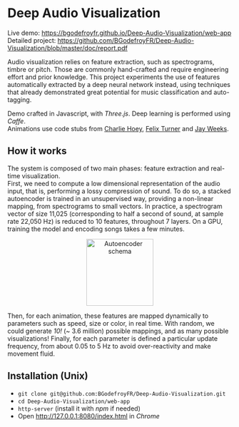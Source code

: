 # Deep Audio Visualization

Live demo: https://bgodefroyfr.github.io/Deep-Audio-Visualization/web-app    
Detailed project: https://github.com/BGodefroyFR/Deep-Audio-Visualization/blob/master/doc/report.pdf

Audio visualization relies on feature extraction, such as spectrograms, timbre or pitch. Those are commonly hand-crafted and require engineering effort and prior knowledge. This project experiments the use of features automatically extracted by a deep neural network instead, using techniques that already demonstrated great potential for music classification and auto-tagging.

Demo crafted in Javascript, with *Three.js*. Deep learning is performed using *Caffe*.  
Animations use code stubs from [Charlie Hoey](http://charliehoey.com), [Felix Turner](http://airtight.cc) and [Jay Weeks](https://github.com/jpweeks/particulate-js).



## How it works
The system is composed of two main phases: feature extraction and real-time visualization.    
First, we need to compute a low dimensional representation of the audio input, that is, performing a lossy compression of sound. To do so, a stacked autoencoder is trained in an unsupervised way, providing a non-linear mapping, from spectrograms to small vectors. In practice, a spectrogram vector of size 11,025 (corresponding to half a second of sound, at sample rate 22,050 Hz) is reduced to 10 features, throughout 7 layers. On a GPU, training the model and encoding songs takes a few minutes.

<p align="center">
<img align="center" src="https://github.com/BGodefroyFR/Deep-Audio-Visualization/blob/master/doc/autoencoder_schema.jpg?raw=true" alt="Autoencoder schema" title="Autoencoder schema" height="150px">
</p>

Then, for each animation, these features are mapped dynamically to parameters such as speed, size or color, in real time. With random, we could generate *10!* (~ 3.6 million) possible mappings, and as many possible visualizations! Finally, for each parameter is defined a particular update frequency, from about 0.05 to 5 Hz to avoid over-reactivity and make movement fluid.


## Installation (Unix)
* `git clone git@github.com:BGodefroyFR/Deep-Audio-Visualization.git`    
* `cd Deep-Audio-Visualization/web-app`   
* `http-server` (install it with *npm* if needed)
*  Open http://127.0.0.1:8080/index.html in *Chrome*
